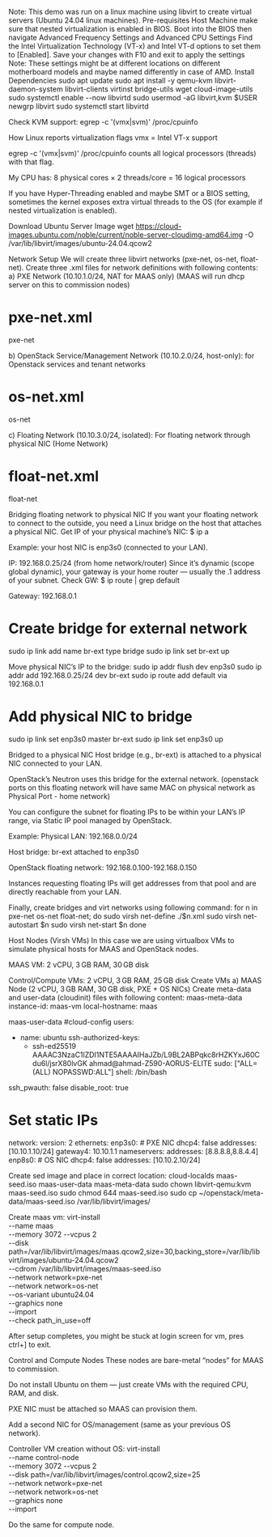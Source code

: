 Note: This demo was run on a linux machine using libvirt to create virtual servers (Ubuntu 24.04 linux machines).
Pre-requisites
Host Machine
make sure that nested virtualization is enabled in BIOS.
Boot into the BIOS then navigate Advanced Frequency Settings and Advanced CPU Settings
Find the Intel Virtualization Technology (VT-x) and Intel VT-d options to set them to [Enabled]. 
Save your changes with F10 and exit to apply the settings
Note: These settings might be at different locations on different motherboard models and maybe named differently in case of AMD.
Install Dependencies
sudo apt update
sudo apt install -y qemu-kvm libvirt-daemon-system libvirt-clients virtinst bridge-utils wget cloud-image-utils
sudo systemctl enable --now libvirtd
sudo usermod -aG libvirt,kvm $USER
newgrp libvirt
sudo systemctl start libvirtd

Check KVM support:
egrep -c '(vmx|svm)' /proc/cpuinfo


How Linux reports virtualization flags
vmx = Intel VT-x support


egrep -c '(vmx|svm)' /proc/cpuinfo counts all logical processors (threads) with that flag.


My CPU has:
8 physical cores × 2 threads/core = 16 logical processors


If you have Hyper-Threading enabled and maybe SMT or a BIOS setting, sometimes the kernel exposes extra virtual threads to the OS (for example if nested virtualization is enabled).



Download Ubuntu Server Image
wget https://cloud-images.ubuntu.com/noble/current/noble-server-cloudimg-amd64.img -O /var/lib/libvirt/images/ubuntu-24.04.qcow2


Network Setup
We will create three libvirt networks (pxe-net, os-net, float-net).
Create three .xml files for network definitions with following contents:
a) PXE Network (10.10.1.0/24, NAT for MAAS only) (MAAS will run dhcp server on this to commission nodes)
# pxe-net.xml
<network>
  <name>pxe-net</name>
  <bridge name="br-pxe"/>
  <forward mode="nat"/>
  <ip address="10.10.1.1" netmask="255.255.255.0">
  </ip>
</network>

b) OpenStack Service/Management Network (10.10.2.0/24, host-only): for Openstack services and tenant networks
# os-net.xml
<network>
  <name>os-net</name>
  <bridge name="br-os"/>
  <ip address="10.10.2.1" netmask="255.255.255.0">
  </ip>
</network>

c) Floating Network (10.10.3.0/24, isolated): For floating network through physical NIC (Home Network)
# float-net.xml
<network>
  <name>float-net</name>
  <forward mode="bridge"/>
  <bridge name="br-ext"/>
</network>



Bridging floating network to physical NIC
If you want your floating network to connect to the outside, you need a Linux bridge on the host that attaches a physical NIC.
Get IP of your physical machine’s NIC:
$ ip a

Example: your host NIC is enp3s0 (connected to your LAN).

IP: 192.168.0.25/24 (from home network/router)
Since it’s dynamic (scope global dynamic), your gateway is your home router — usually the .1 address of your subnet. Check GW:
$ ip route | grep default


Gateway: 192.168.0.1
# Create bridge for external network
sudo ip link add name br-ext type bridge
sudo ip link set br-ext up


Move physical NIC’s IP to the bridge:
sudo ip addr flush dev enp3s0
sudo ip addr add 192.168.0.25/24 dev br-ext
sudo ip route add default via 192.168.0.1


# Add physical NIC to bridge
sudo ip link set enp3s0 master br-ext
sudo ip link set enp3s0 up



Bridged to a physical NIC
Host bridge (e.g., br-ext) is attached to a physical NIC connected to your LAN.


OpenStack’s Neutron uses this bridge for the external network. (openstack ports on this floating network will have same MAC on physical network as Physical Port - home network)


You can configure the subnet for floating IPs to be within your LAN’s IP range, via Static IP pool managed by OpenStack.


Example:
Physical LAN: 192.168.0.0/24


Host bridge: br-ext attached to enp3s0


OpenStack floating network: 192.168.0.100-192.168.0.150


Instances requesting floating IPs will get addresses from that pool and are directly reachable from your LAN.


Finally, create bridges and virt networks using following command:
for n in pxe-net os-net float-net; do
  sudo virsh net-define ./$n.xml
  sudo virsh net-autostart $n
  sudo virsh net-start $n
done



Host Nodes (Virsh VMs)
In this case we are using virtualbox VMs to simulate physical hosts for MAAS and OpenStack nodes.

MAAS VM: 2 vCPU, 3 GB RAM, 30 GB disk


Control/Compute VMs: 2 vCPU, 3 GB RAM, 25 GB disk
Create VMs
a) MAAS Node (2 vCPU, 3 GB RAM, 30 GB disk, PXE + OS NICs)
Create meta-data and user-data (cloudinit) files with following content:
maas-meta-data
instance-id: maas-vm
local-hostname: maas


maas-user-data
#cloud-config
users:
  - name: ubuntu
    ssh-authorized-keys:
      - ssh-ed25519 AAAAC3NzaC1lZDI1NTE5AAAAIHaJZb/L9BL2ABPqkc8rHZKYxJ60Cdu6l/jsrX80lvGK ahmad@ahmad-Z590-AORUS-ELITE
    sudo: ["ALL=(ALL) NOPASSWD:ALL"]
    shell: /bin/bash

ssh_pwauth: false
disable_root: true

# Set static IPs
network:
  version: 2
  ethernets:
    enp3s0:   # PXE NIC
      dhcp4: false
      addresses: [10.10.1.10/24]
      gateway4: 10.10.1.1
      nameservers:
        addresses: [8.8.8.8,8.8.4.4]
    enp8s0:   # OS NIC
      dhcp4: false
      addresses: [10.10.2.10/24]



Create sed image and place in correct location:
cloud-localds maas-seed.iso maas-user-data maas-meta-data
sudo chown libvirt-qemu:kvm maas-seed.iso
sudo chmod 644 maas-seed.iso
sudo cp ~/openstack/meta-data/maas-seed.iso /var/lib/libvirt/images/


Create maas vm:
virt-install \
  --name maas \
  --memory 3072 --vcpus 2 \
  --disk path=/var/lib/libvirt/images/maas.qcow2,size=30,backing_store=/var/lib/libvirt/images/ubuntu-24.04.qcow2 \
  --cdrom /var/lib/libvirt/images/maas-seed.iso \
  --network network=pxe-net \
  --network network=os-net \
  --os-variant ubuntu24.04 \
  --graphics none \
  --import \
  --check path_in_use=off




After setup completes, you might be stuck at login screen for vm, pres ctrl+] to exit.




Control and Compute Nodes
These nodes are bare-metal “nodes” for MAAS to commission.


Do not install Ubuntu on them — just create VMs with the required CPU, RAM, and disk.


PXE NIC must be attached so MAAS can provision them.


Add a second NIC for OS/management (same as your previous OS network).


Controller VM creation without OS:
virt-install \
  --name control-node \
  --memory 3072 --vcpus 2 \
  --disk path=/var/lib/libvirt/images/control.qcow2,size=25 \
  --network network=pxe-net \
  --network network=os-net \
  --graphics none \
  --import

Do the same for compute node.




